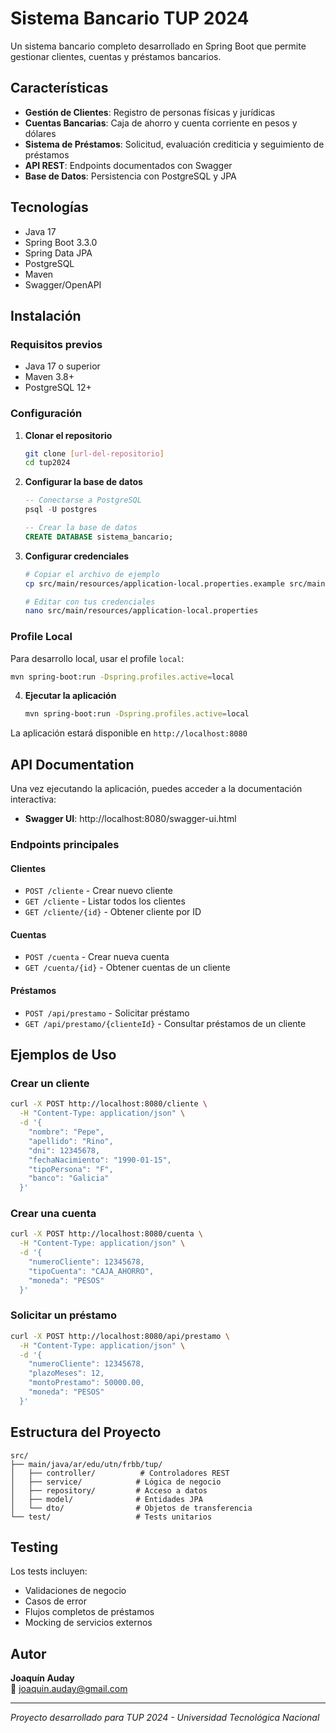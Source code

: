 # Sistema Bancario TUP 2024

Un sistema bancario completo desarrollado en Spring Boot que permite gestionar clientes, cuentas y préstamos bancarios.

## Características

- **Gestión de Clientes**: Registro de personas físicas y jurídicas
- **Cuentas Bancarias**: Caja de ahorro y cuenta corriente en pesos y dólares
- **Sistema de Préstamos**: Solicitud, evaluación crediticia y seguimiento de préstamos
- **API REST**: Endpoints documentados con Swagger
- **Base de Datos**: Persistencia con PostgreSQL y JPA

## Tecnologías

- Java 17
- Spring Boot 3.3.0
- Spring Data JPA
- PostgreSQL
- Maven
- Swagger/OpenAPI

## Instalación

### Requisitos previos
- Java 17 o superior
- Maven 3.8+
- PostgreSQL 12+

### Configuración

1. **Clonar el repositorio**
   ```bash
   git clone [url-del-repositorio]
   cd tup2024
   ```

2. **Configurar la base de datos**
   ```sql
   -- Conectarse a PostgreSQL
   psql -U postgres
   
   -- Crear la base de datos
   CREATE DATABASE sistema_bancario;
   ```

3. **Configurar credenciales**

   ```bash
   # Copiar el archivo de ejemplo
   cp src/main/resources/application-local.properties.example src/main/resources/application-local.properties
   
   # Editar con tus credenciales
   nano src/main/resources/application-local.properties
   ```

### Profile Local
Para desarrollo local, usar el profile `local`:
```bash
mvn spring-boot:run -Dspring.profiles.active=local
```

4. **Ejecutar la aplicación**
   ```bash
   mvn spring-boot:run -Dspring.profiles.active=local
   ```

La aplicación estará disponible en `http://localhost:8080`

## API Documentation

Una vez ejecutando la aplicación, puedes acceder a la documentación interactiva:
- **Swagger UI**: http://localhost:8080/swagger-ui.html

### Endpoints principales

#### Clientes
- `POST /cliente` - Crear nuevo cliente
- `GET /cliente` - Listar todos los clientes
- `GET /cliente/{id}` - Obtener cliente por ID

#### Cuentas
- `POST /cuenta` - Crear nueva cuenta
- `GET /cuenta/{id}` - Obtener cuentas de un cliente

#### Préstamos
- `POST /api/prestamo` - Solicitar préstamo
- `GET /api/prestamo/{clienteId}` - Consultar préstamos de un cliente

## Ejemplos de Uso

### Crear un cliente
```bash
curl -X POST http://localhost:8080/cliente \
  -H "Content-Type: application/json" \
  -d '{
    "nombre": "Pepe",
    "apellido": "Rino",
    "dni": 12345678,
    "fechaNacimiento": "1990-01-15",
    "tipoPersona": "F",
    "banco": "Galicia"
  }'
```

### Crear una cuenta
```bash
curl -X POST http://localhost:8080/cuenta \
  -H "Content-Type: application/json" \
  -d '{
    "numeroCliente": 12345678,
    "tipoCuenta": "CAJA_AHORRO",
    "moneda": "PESOS"
  }'
```

### Solicitar un préstamo
```bash
curl -X POST http://localhost:8080/api/prestamo \
  -H "Content-Type: application/json" \
  -d '{
    "numeroCliente": 12345678,
    "plazoMeses": 12,
    "montoPrestamo": 50000.00,
    "moneda": "PESOS"
  }'
```

## Estructura del Proyecto

```
src/
├── main/java/ar/edu/utn/frbb/tup/
│   ├── controller/          # Controladores REST
│   ├── service/            # Lógica de negocio
│   ├── repository/         # Acceso a datos
│   ├── model/              # Entidades JPA
│   └── dto/                # Objetos de transferencia
└── test/                   # Tests unitarios
```
## Testing

Los tests incluyen:
- Validaciones de negocio
- Casos de error
- Flujos completos de préstamos
- Mocking de servicios externos

## Autor

**Joaquín Auday**  
📧 joaquin.auday@gmail.com

---

*Proyecto desarrollado para TUP 2024 - Universidad Tecnológica Nacional*